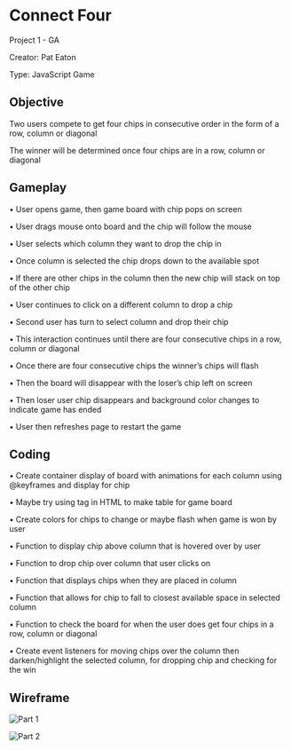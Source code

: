 # Connect Four

Project 1 - GA

Creator: Pat Eaton

Type: JavaScript Game

## Objective

Two users compete to get four chips in consecutive order in the form of a row, column or diagonal

The winner will be determined once four chips are in a row, column or diagonal 

## Gameplay

•	User opens game, then game board with chip pops on screen

•	User drags mouse onto board and the chip will follow the mouse

•	User selects which column they want to drop the chip in

•	Once column is selected the chip drops down to the available spot

•	If there are other chips in the column then the new chip will stack on top of the other chip


•	User continues to click on a different column to drop a chip

•	Second user has turn to select column and drop their chip

•	This interaction continues until there are four consecutive chips in a row, column or diagonal

•	Once there are four consecutive chips the winner’s chips will flash 

•	Then the board will disappear with the loser’s chip left on screen 

•	Then loser user chip disappears and background color changes to indicate game has ended

•	User then refreshes page to restart the game


## Coding
•	Create container display of board with animations for each column using @keyframes and display for chip 

•	Maybe try using <td> tag in HTML to make table for game board

•	Create colors for chips to change or maybe flash when game is won by user

•	Function to display chip above column that is hovered over by user

•	Function to drop chip over column that user clicks on

•	Function that displays chips when they are placed in 
column

•	Function that allows for chip to fall to closest available space in selected column

•	Function to check the board for when the user does get four chips in a row, column or diagonal

•	Create event listeners for moving chips over the column then darken/highlight the selected column, for dropping chip and checking for the win


## Wireframe

 ![Part 1](https://i.imgur.com/zudsI6T.jpg)

 ![Part 2](https://i.imgur.com/80MfaOX.jpg)

